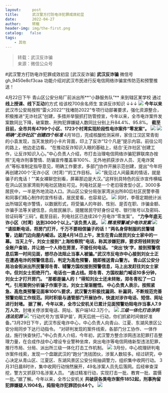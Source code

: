 ```yaml
---
layout:     post
title:      武汉警方打防电诈犯罪成效初显
date:       2022-04-27
author:     转载
header-img: img/the-first.png
catalog:   false
tags:
    - 其他
---
```


<blockquote><p>转载：武汉反诈骗<br>
来源：微信公众号</p></blockquote>

#武汉警方打防电诈犯罪成效初显
[武汉反诈骗]
**武汉反诈骗**
微信号gh_9450e8cf3caa
功能介绍对武汉市民进行反电信网络诈骗宣传防范和预警推送！

4月22日下午
青山区公安分局厂前派出所**“小静服务队”**
来到辖区某学校
通过**线上授课、线下互动**的方式
给该校700余名师生
宣讲反诈知识
↓↓↓
![]({{site.baseurl}}/postimg/3Lusx8pzaX92Qt8jO9Q6ic10HUoZG1Bpdh9wX9rxOjMlh7rr3cHkyKH4Fs9lMOIoGMYxLHIb1D4rK7x4mpHaABg.png)
**今年以来**
武汉市公安局按照“雷火2022”“找堵防2022”专项行动部署要求，强化资源整合，积极推进“无诈社区”创建，多措并举狠抓打防管控宣，今年以来，全市电诈案件发案数同比下降，破案数、刑拘犯罪嫌疑人数同比分别上升84.4%、95.8%。
**截至目前，全市共有4799个小区、1723个村湾实现阶段性电诈案件“零发案”。**
![]({{site.baseurl}}/postimg/GtWwdCwkv7GFibw2nyFhcye46c1b1N9l1ic5q13Gauib5BuSpqib405Jw3C8UESBiaZiakAWv9gmvL4oXwG6S3oJjXmQ.gif)
![]({{site.baseurl}}/postimg/3Lusx8pzaX92Qt8jO9Q6ic10HUoZG1Bpdrzwbtica1X3GiciaNN6j720zUzclB0ZepL1PMiaJ8FwcLFbbIQuLibPCI5Q.png)
_**明确“无诈社区”创建四个标准**_
4月18日，完成核酸检测采样，家住江汉区常青街的小袁发现，当天发放的小卡片背面，印上了反诈“12个凡是”提示内容。前往公司的路上，他边走边看。
“在推动反诈知识入眼的基础上，结合‘无诈社区’创建工作，让反诈知识入心。”中心负责人介绍，市打击治理电信网络诈骗犯罪联席办按照“无电诈刑事警情、防骗宣传覆盖率100%、无外地抓获涉诈人员、无电诈窝点”等标准制定指导意见，明确工作要求，多部门协作开展示范创建，提出“今年将再创建200个‘无诈小区（村湾）’”的工作目标。
![]({{site.baseurl}}/postimg/3Lusx8pzaX92Qt8jO9Q6ic10HUoZG1Bpdc8zoibtV4mWqIfMZgPom0zCpzvct1FxxQ44CRrtQ6BChv4nhAs6KGgQ.png)
“我见过人间最美的情话，就是骗子的鬼话！”“美女裸聊您别看，屏幕那边是大汉。”这样别具特色的反诈宣传横幅在洪山区张家湾街列电社区随处可见。列电社区是一个老旧宿舍型小区，3000多居民中，一半是外地流动人口。洪山区公安分局张家湾派出所80后社区民警李蓓和同事们精心制作的宣传标语，居民爱看，也容易记。
![]({{site.baseurl}}/postimg/3Lusx8pzaX92Qt8jO9Q6ic10HUoZG1BpdCZKMSt34yyFE8aicQexIf0J3wmuh92ya3e1fKKBkUWz7MtwicquJ6Ctw.png)
同时，李蓓定期统计派出所辖区电诈警情，以数据形式，将受骗人的年龄、性别、是否在职、诈骗金额、诈骗手法等关键信息，向居民展示，提醒居民守好身份证号、银行账号以及密码、验证码等“三码”。截至目前，列电社区已连续26个月电诈“零发案”。
**“力争年底无诈小区（村湾）达到3000个以上。”**该负责人说。
![]({{site.baseurl}}/postimg/3Lusx8pzaX92Qt8jO9Q6ic10HUoZG1BpdjF4EfVOn58X59tichcKwGzyQSWOhqd4Bmic0xogY8Fd6vZU00euKh2yg.png)
_**精准预警减少电诈发案**_
![]({{site.baseurl}}/postimg/3Lusx8pzaX92Qt8jO9Q6ic10HUoZG1BpdJj1vKTeD4ibHib0Sib8PmX4h2ZrJeBx0BS3r2hiaDH6mjxm8xibxuYPKcQQ.png)
“请挂断电话，将房门打开，千万不要相信骗子的话！”两名身穿制服的民警辅警，边敲门边向屋内喊话。这是4月14日上午，发生在青山居民刘女士家中的一幕。
当天上午，刘女士接到“上海检察院”电话，称其涉嫌犯罪，要求将钱转到安全账户查验，并让她一个人待在房里，不接任何电话。
“突出‘快’字，接到预警信息后第一时间见面，想尽办法阻止当事人被骗。”武汉市反电诈中心接到刘女士正在遭遇电诈的预警信息后，判定为高危预警，随即推送青山警方。
青山区公安分局冶金街派出所民警郑冬青、辅警方国权接到预警信息，马上出发赶往刘女士家中。但刘女士拒绝开门，电话也一直占线。郑冬青、方国权敲门喊话10多分钟，刘女士才打开房门。
“那都是骗人的！”得知刘女士还未转账，郑冬青松了一口气，引用案例分析骗子作案手法，刘女士渐渐醒悟。
中心负责人表示，按照紧急、高危类预警见面率100%要求，武汉警方积极找漏洞、补漏洞，不断规范完善预警劝阻工作规范。同时积极与通管部门开展协作，快速对涉诈电话、短信、网址进行封堵。
据了解，今年以来，全市公安机关已累计见面预警劝阻电诈当事人**7.9万人次**，封堵关停涉案电话、网址、客户端142.3万个。
![]({{site.baseurl}}/postimg/3Lusx8pzaX92Qt8jO9Q6ic10HUoZG1BpdLL1SibquLomeHo46iaicjKUz9FC2aqs0U64YCrZXv1PaY5GWhQENrXqyw.png)
_**三级一体化打击涉网违法犯罪**_
![]({{site.baseurl}}/postimg/3Lusx8pzaX92Qt8jO9Q6ic10HUoZG1Bpdf1iaB2oPZCJbmzFydYMlQ2Pz2tN6wicBia48D7HaAj3VwftibdHGKffYiag.png)
“行动代号为‘拔草护苗’，两天后统一行动，你们抓紧时间做好准备。”3月29日下午，武汉市反电诈中心，中心负责人向青山、江夏、东湖风景区公安分局同步下达行动指令。
“对研判发现的案件线索，各部门分工协作、一体作战，施行快查快打。”中心负责人介绍，今年初，武汉警方整合涉网违法犯罪打击整理力量，在合成作战中心增设专业警种坐席，突出电诈等电信网络新型违法犯罪，推行市局、分局、派出所三级一体化打击工作机制。
![]({{site.baseurl}}/postimg/3Lusx8pzaX92Qt8jO9Q6ic10HUoZG1BpdoJUujv6ecvOZySo0bsRJ6c6k5uVMiatsxibmdEFtjx1QyZ4KvzsUmlIQ.png)
3月份，中心梳理研判电诈案件线索，发现一个盘踞武汉的“跑分”洗钱团伙，涉案人数较多。经过研究，中心决定从青山区、江夏区、东湖风景区公安分局抽调警力，组织集中收网行动。
3月31日晨8时许，集中收网行动悄然展开，49名涉案人员先后落网。后经审查深挖，警方又抓获13名涉案人员。
“通过精准行动，实现打击一批、教育一批、震慑一批。”据了解。今年以来，全市公安机关
**共破获各类电诈案件1852起，刑事拘留犯罪嫌疑人1904名，捣毁电诈犯罪团伙44个。**
![]({{site.baseurl}}/postimg/8wBAcE4t1v5zDuw47qdujJL1tjkGq6HDVtVO5bX1vAibumSszf30mHz0EjQYX2FjUiakIzOPS555l4VGxibYicL1dg.jpeg)
